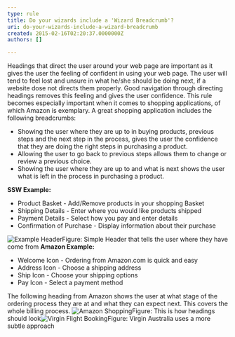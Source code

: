 ```yaml
---
type: rule
title: Do your wizards include a 'Wizard Breadcrumb'?
uri: do-your-wizards-include-a-wizard-breadcrumb
created: 2015-02-16T02:20:37.0000000Z
authors: []

---
```


 
​Headings that direct the user around your web page are       important as it gives the user the feeling of confident in       using your web page. The user will tend to feel lost and       unsure in what he/she should be doing next, if a website       dose not directs them properly. Good navigation through       directing headings removes this feeling and gives the user       confidence. This rule becomes especially important when it comes to shopping applications, of which Amazon is exemplary. A great shopping application includes the following breadcrumbs:

- Showing the user where they are up to in buying products, previous steps and the next step in the process, gives the user the confidence that they are doing the right steps in purchasing a product.
- Allowing the user to go back to previous steps allows them to change or review a previous choice.
- ​Showing the user where they are up to and what is next shows the user what is left in the process in purchasing a product.



 
**SSW Example:**

- Product Basket - Add/Remove products in your shopping Basket
- Shipping Details - Enter where you would like products shipped
- Payment Details - Select how you pay and enter details
- Confirmation of Purchase - Display information about their purchase

![Example Header](http&#58;//www.ssw.com.au/SSW/Standards/Rules/Images/ExamleHeadingforShoppingBasket.gif)Figure: Simple Header that tells the user where they have come from
**Amazon Example:**

- Welcome Icon - Ordering from Amazon.com is quick and easy
- Address Icon - Choose a shipping address
- Ship Icon - Choose your shipping options
- Pay Icon - Select a payment method


The following heading from Amazon shows the user at what stage of the ordering process they are at and what they can expect next. This covers the whole billing process.
![Amazon Shopping](http&#58;//www.ssw.com.au/SSW/Standards/Rules/Images/amazonshopping.jpg)Figure: This is how headings should look![Virgin Flight Booking](http&#58;//www.ssw.com.au/SSW/Standards/Rules/Images/virgin-flight-navigation.png)Figure: Virgin Australia uses a more subtle approach


